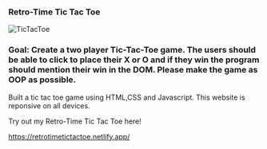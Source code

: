 
### Retro-Time Tic Tac Toe 

![TicTacToe](https://images.unsplash.com/photo-1579373903781-fd5c0c30c4cd?ixlib=rb-1.2.1&ixid=MnwxMjA3fDB8MHxwaG90by1wYWdlfHx8fGVufDB8fHx8&auto=format&fit=crop&w=1548&q=80)

### Goal: Create a two player Tic-Tac-Toe game. The users should be able to click to place their X or O and if they win the program should mention their win in the DOM. Please make the game as OOP as possible.

Built a tic tac toe game using HTML,CSS and Javascript. This website is reponsive on all devices.

Try out my Retro-Time Tic Tac Toe here!

https://retrotimetictactoe.netlify.app/